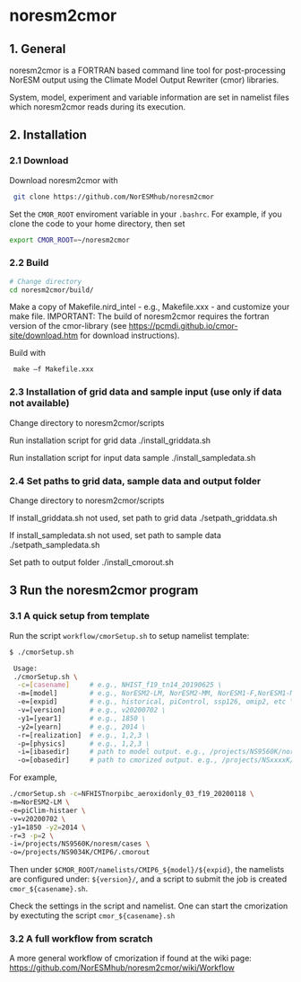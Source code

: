 # noresm2cmor


## 1. General

noresm2cmor is a FORTRAN based command line tool for post-processing NorESM 
output using the Climate Model Output Rewriter (cmor) libraries.

System, model, experiment and variable information are set in namelist files 
which noresm2cmor reads during its execution. 


## 2. Installation

### 2.1 Download

Download noresm2cmor with
```bash
 git clone https://github.com/NorESMhub/noresm2cmor
```
Set the `CMOR_ROOT` enviroment variable in your `.bashrc`. For example, if you clone the code to your home directory, then set
```bash
export CMOR_ROOT=~/noresm2cmor
```
### 2.2 Build 
```bash
# Change directory 
cd noresm2cmor/build/  
```

Make a copy of Makefile.nird_intel - e.g., Makefile.xxx - and customize 
your make file. IMPORTANT: The build of noresm2cmor requires the fortran version 
of the cmor-library (see https://pcmdi.github.io/cmor-site/download.htm for 
download instructions).  

Build with
```
 make –f Makefile.xxx 
```

### 2.3 Installation of grid data and sample input (use only if data not available)

Change directory to noresm2cmor/scripts

Run installation script for grid data 
 ./install_griddata.sh <absolute path to folder where grid data should be stored> 

Run installation script for input data sample 
 ./install_sampledata.sh <absolute path to folder where sample input should be stored> 

### 2.4 Set paths to grid data, sample data and output folder  

Change directory to noresm2cmor/scripts

If install_griddata.sh not used, set path to grid data 
 ./setpath_griddata.sh <absolute path to folder where grid data is stored>

If install_sampledata.sh not used, set path to sample data 
 ./setpath_sampledata.sh <absolute path to folder where sample input is stored>

Set path to output folder
 ./install_cmorout.sh <absolute path to folder where CMOR output should be stored>

## 3 Run the noresm2cmor program

### 3.1 A quick setup from template
Run the script `workflow/cmorSetup.sh` to setup namelist template:
```bash
$ ./cmorSetup.sh

 Usage:
 ./cmorSetup.sh \
  -c=[casename]     # e.g., NHIST_f19_tn14_20190625 \
  -m=[model]        # e.g., NorESM2-LM, NorESM2-MM, NorESM1-F,NorESM1-M \
  -e=[expid]        # e.g., historical, piControl, ssp126, omip2, etc \
  -v=[version]      # e.g., v20200702 \
  -y1=[year1]       # e.g., 1850 \
  -y2=[yearn]       # e.g., 2014 \
  -r=[realization]  # e.g., 1,2,3 \
  -p=[physics]      # e.g., 1,2,3 \
  -i=[ibasedir]     # path to model output. e.g., /projects/NS9560K/noresm/cases \
  -o=[obasedir]     # path to cmorized output. e.g., /projects/NSxxxxK/CMIP6/cmorout \%
```
For example,
```bash
./cmorSetup.sh -c=NFHISTnorpibc_aeroxidonly_03_f19_20200118 \
-m=NorESM2-LM \
-e=piClim-histaer \
-v=v20200702 \
-y1=1850 -y2=2014 \
-r=3 -p=2 \
-i=/projects/NS9560K/noresm/cases \
-o=/projects/NS9034K/CMIP6/.cmorout
```

Then under `$CMOR_ROOT/namelists/CMIP6_${model}/${expid}`, the namelists are configured under: `${version}/`,
and a script to submit the job is created `cmor_${casename}.sh`.

Check the settings in the script and namelist. One can start the cmorization by exectuting the script `cmor_${casename}.sh`

### 3.2 A full workflow from scratch
A more general workflow of cmorization if found at the wiki page:
https://github.com/NorESMhub/noresm2cmor/wiki/Workflow

